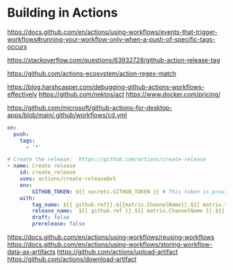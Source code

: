 # Building in Actions

https://docs.github.com/en/actions/using-workflows/events-that-trigger-workflows#running-your-workflow-only-when-a-push-of-specific-tags-occurs

https://stackoverflow.com/questions/63932728/github-action-release-tag

https://github.com/actions-ecosystem/action-regex-match

https://blog.harshcasper.com/debugging-github-actions-workflows-effectively
https://github.com/nektos/act
https://www.docker.com/pricing/

https://github.com/microsoft/github-actions-for-desktop-apps/blob/main/.github/workflows/cd.yml

``` yaml
on:
  push:
    tags:
      - '*'
```

``` yaml
# Create the release:  https://github.com/actions/create-release
- name: Create release
    id: create_release
    uses: actions/create-release@v1
    env:
        GITHUB_TOKEN: ${{ secrets.GITHUB_TOKEN }} # This token is provided by Actions, you do not need to create your own token
    with:
        tag_name: ${{ github.ref}}.${{matrix.ChannelName}}.${{ matrix.targetplatform }}
        release_name:  ${{ github.ref }}.${{ matrix.ChannelName }}.${{ matrix.targetplatform }}
        draft: false
        prerelease: false
```


https://docs.github.com/en/actions/using-workflows/reusing-workflows
https://docs.github.com/en/actions/using-workflows/storing-workflow-data-as-artifacts
https://github.com/actions/upload-artifact
https://github.com/actions/download-artifact